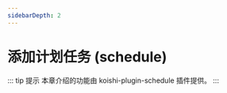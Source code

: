 ```yaml
---
sidebarDepth: 2
---
```


# 添加计划任务 (schedule) <Badge text="1.3.0+"/>

::: tip 提示
本章介绍的功能由 koishi-plugin-schedule 插件提供。
:::
